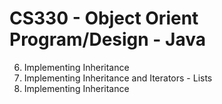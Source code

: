 # CS330 - Object Orient Program/Design - Java
6. Implementing Inheritance
7. Implementing Inheritance and Iterators - Lists 
8. Implementing Inheritance
